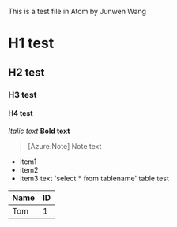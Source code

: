 This is a test file in Atom by Junwen Wang
# H1 test
## H2 test
### H3 test
#### H4 test
*Italic text*
**Bold text**
>[Azure.Note] Note text
- item1
- item2
- item3
text 'select * from tablename'
table test


|Name   |ID    |
|-------|------|
|Tom    |1     |
